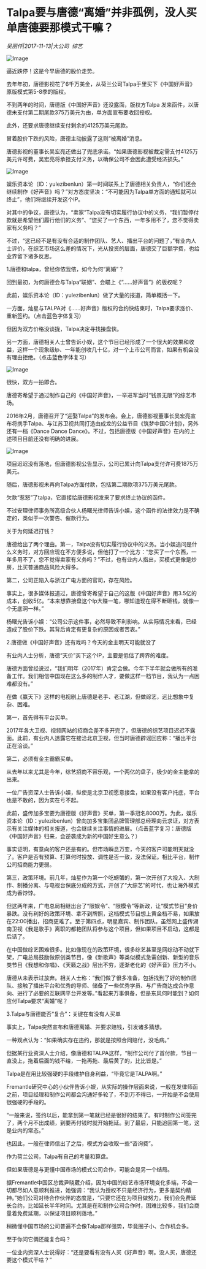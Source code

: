 # Talpa要与唐德“离婚”并非孤例，没人买单唐德要那模式干嘛？

*吴丽仟|2017-11-13|大公司 
                                                综艺*

![Image](http://si1.go2yd.com/get-image/0IHb5RCtKYC)

逼近跌停！这是今早唐德的股价走势。

去年年初，唐德影视花了6千万美金，从荷兰公司Talpa手里买下《中国好声音》原版模式第5-8季的版权。

不到两年的时间，唐德版《中国好声音》还没露面，版权方Talpa 发来函件，以唐德未支付第二期尾款375万美元为由，单方面宣布要收回授权。

此外，还要求唐德继续支付剩余的4125万美元尾款。

冒着股价下跌的风险，唐德主动披露了这则“被离婚”消息。

唐德影视的董事长吴宏亮还做出了兜底承诺。“如果唐德影视被裁定需支付4125万美元许可费，吴宏亮将承担支付义务，以确保公司不会因此遭受经济损失。”

![Image](http://si1.go2yd.com/get-image/0IHb5LPawgS)

娱乐资本论（ID：yulezibenlun）第一时间联系上了唐德相关负责人，“你们还会继续制作《好声音》吗？”对方态度坚决：“不可能因为Talpa单方面的通知就可以终止”，他们将继续开发这个IP。

对其中的争议，唐德认为，“卖家”Talpa没有切实履行协议中的义务，“我们暂停付款就是希望他们履行他们的义务”、“您买了一个东西，一年多用不了，您不觉得卖家有义务吗？”

不过，“这已经不是有没有合适的制作团队、艺人、播出平台的问题了，”有业内人士评价，在综艺市场这么差的情况下，光从投资的层面，唐德交了巨额学费，也给业界留下诸多反思。

1.唐德和talpa，曾经你侬我侬，如今为何“离婚”？

回到最初，为何唐德会与Talpa“联姻”、会瞄上《“……好声音”》的版权呢？

此前，娱乐资本论（ID：yulezibenlun）做了大量的报道，简单概括一下。

一方面，灿星与TALPA对《……好声音》版权的合约快结束时，Talpa要求涨价、重新签约。（点击蓝色字体复习）

但因为双方价格没谈拢，Talpa决定寻找接盘侠。

另一方面，唐德相关人士曾告诉小娱，这个节目已经形成了一个很大的效果和收益，这样一个现象级Ip、一年能创收几十亿，对一个上市公司而言，如果有机会没有理由拒绝。（点击蓝色字体复习）

![Image](http://si1.go2yd.com/get-image/0IHb5Maw1mi)

很快，双方一拍即合。

唐德寄希望于通过制作自己的《中国好声音》，一举进军当时“钱景无限”的综艺市场。

2016年2月，唐德召开了“迎娶Talpa”的发布会。会上，唐德影视董事长吴宏亮宣布将携手Talpa、与江苏卫视共同打造由成龙的公益节目《筑梦中国C计划》，另外还有一档《Dance Dance Dance》。不过，包括唐德版《中国好声音》在内的上述项目目前还没有明确的进展。

![Image](http://si1.go2yd.com/get-image/0IHb5O5BIAK)

项目迟迟没有落地，但唐德影视公告显示，公司已累计向Talpa支付许可费1875万美元。

随后，唐德影视未再向Talpa方面付款，包括第二期款项375万美元尾款。

欠款“惹怒”了talpa，它直接给唐德影视发来了要求终止协议的函件。

不过安理律师事务所高级合伙人杨曙光律师告诉小娱，这个函件的法律效力是不确定的，类似于一次警告、催款行为。

关于为何延迟打钱？

唐德给出了两个理由。第一，Talpa没有切实履行协议中的义务。当小娱追问是什么义务时，对方回应现在不方便多说，但他打了一个比方：“您买了一个东西，一年多用不了，您不觉得卖家有义务吗？”不过，也有业内人指出，买模式更像是炒房，比买普通商品风险大得多。

第二，公司正陷入与浙江广电方面的官司，存在风险。

事实上，很多媒体报道过，唐德曾寄希望于自己的这版《中国好声音》用3.5亿的成本，创收5亿。“本来想靠接盘这个Ip大赚一笔，哪知道现在得不断砸钱，就像一个无底洞一样。”

杨曙光告诉小娱：“公司公示这件事，必然导致不利影响。从实际情况来看，已经造成了股价下跌。其背后肯定有更复杂的原因或者苦衷。”

2.唐德做《中国好声音》还有戏吗？今天的金主明天可能就没了

有业内人士分析，唐德“天价”买下这个IP，主要是低估了跨界的难度。

唐德方面曾经说过，“我们明年（2017年）肯定会做。今年下半年就会做所有的准备工作。我们相信中国现在这么多的制作人才，要做这样一档节目，我认为一点困难都没有。”

在做《赢天下》这样的电视剧上唐德是老手、老江湖，但做综艺，远比想象中复杂、困难。

第一，首先得有平台买单。

2017年各大卫视、视频网站的招商会差不多开完了，但唐德的综艺项目迟迟不露面。此前，有业内人透露它在接洽北京卫视，但当时唐德辟谣回应称：“播出平台正在洽谈。”

第二，必须有金主霸霸买单。

从去年以来尤其是今年，综艺招商不容乐观，一个两亿的盘子，极少的金主能拿的出来。

一位广告资深人士告诉小娱，纵使是北京卫视愿意接盘，如果没有客户托底，平台也是不敢的，因为实在亏不起。

此前，盛传加多宝要为唐德版《好声音》买单，第一季冠名8000万。为此，娱乐资本论（ID：yulezibenlun）曾向加多宝集团品牌管理部总经理向云求证，对方表示有关注媒体的相关报道，也会继续关注事情的进展。（点击蓝字复习：唐德版《中国好声音》归来，会逆袭成为新的中国好生意么？）

事实证明，有意向的客户还是有的。但市场瞬息万变，今天的客户可能明天就没了。客户是否有预算、打算何时投放、调性是否一致，没法保证。相比平台，制作公司招商能力更弱。

第三，政策环境。前几年，灿星作为第一个吃螃蟹的，第一次开创了大投入、大制作、制播分离、与电视台保底分成的方式，开创了“大综艺”的时代，也让海外模式成为香饽饽。

但这两年来，广电总局相继出台了“限娱令”、“限模令”等新政，让“模式节目”身价暴跌。没有利好的政策环境、拿不到牌照，这档模式节目想上黄金档不易，如果放在22:00播出，招商更难了。至于第四点，明星嘉宾、制作团队。虽然网上盛传湖南卫视《我是歌手》离职的都艳团队将参与这个项目，但如果项目不启动，这都是后话了。

在中国做综艺困难很多。比如像现在的政策环境，很多综艺甚至是网综动不动就下架，广电总局鼓励做原创类节目，像《新歌声》等类似模式急需创新、新型的音乐类节目《我想和你唱》、《天籁之战》层出不穷，逐渐老化的《好声音》压力不小。

唐德从未表示过放弃。相关人士称：“我们做了很多准备，包括找到了好的制作团队、接触了播出平台和优秀的导师、储备了一些优秀学员、与广告商达成合作意向、进行了必要的互联网平台开发等。”看起来万事俱备，但是东风何时能到？如何应付Talpa要求“离婚”呢？

3.Talpa与唐德能否“复合”：关键在有没有人买单

事实上，Talpa突然宣布和唐德离婚、并要求赔钱，引发诸多猜想。

一种观点认为：“如果确实存在违约，那就是按照合同赔付，没毛病。”

但据某行业资深人士介绍，像唐德和TALPA这样，“制作公司付了首付款，节目一直没上，拖着后面的钱不给，一拖再拖、最后黄了的，比比皆是。”

Talpa是在用比较强硬的手段维护自身利益，“毕竟它是TALPA啊。”

Fremantle研究中心的小伙伴告诉小娱，从实际的操作层面来说，一般在发律师函之前，项目经理和制作公司都会沟通好多轮了，不到万不得已，一开始是不会使用很强硬的手段的。

“一般来说，签约以后，能拿到第一笔就已经是很好的结果了。有时制作公司签完了，两个月不出成绩，到要再付钱时就开始拖延。到了最后，只能追回第一笔，这是业内的常态。”

也因此，一般在律师信出了之后，模式方会收取一些“咨询费”。

作为荷兰公司，Talpa有自己的考量和算盘。

但如果唐德是与更懂中国市场的模式公司合作，可能会是另一个结局。

据Fremantle中国区总裁尹晓葳介绍，因为中国的综艺市场环境变化多端，不会一切都尽如人意顺利推进，她强调：“我认为授权不只是经济行为，更多是契约精神。”她们公司对待合作伙伴的态度是，“只要它还在为项目做努力，我们会免费延长合约，比如延长半年时间。尤其是在和制作公司合作时，困难比较多，我们会商量着免费延期，以保证项目顺利落地。”

稍微懂中国市场的公司普遍不会像Talpa那样强势，毕竟圈子小、合作机会多。

至于你问它俩还能复合吗？

一位业内资深人士说得好：“还是要看有没有人买《好声音》啊。没人买，唐德还要这个模式干啥？”

